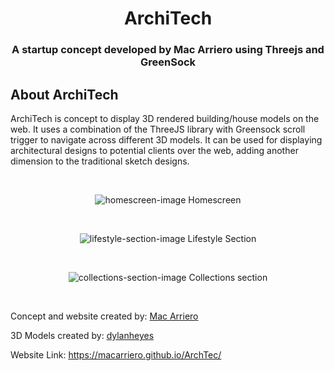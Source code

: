 <h1 align="center">ArchiTech</h1>
<h3 align="center">A startup concept developed by Mac Arriero using Threejs and GreenSock</h3>

<h2 align="left">About ArchiTech</h2>
<p align="left">
    ArchiTech is concept to display 3D rendered building/house models on the web.
    It uses a combination of the ThreeJS library with Greensock scroll trigger to navigate across
    different 3D models. It can be used for displaying architectural designs to potential clients
    over the web, adding another dimension to the traditional sketch designs.
</p>
<br>
<p align="center">
    <img src="architech-init.png" alt="homescreen-image">
    Homescreen
</p>

<br>
<p align="center">
    <img src="lifestyle-section.png" alt="lifestyle-section-image">
    Lifestyle Section
</p>

<br>
<p align="center">
    <img src="collections-section.png" alt="collections-section-image">
    Collections section
</p>

<br>
<p align="center">

Concept and website created by: [Mac Arriero](https://github.com/MacArriero)

3D Models created by: [dylanheyes](https://sketchfab.com/dylanheyes)

Website Link: https://macarriero.github.io/ArchTec/
</p>





